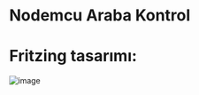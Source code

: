 # Nodemcu Araba Kontrol

# Fritzing tasarımı:
![image](https://user-images.githubusercontent.com/61223169/131043075-e5630336-ae90-4fa6-914c-38437b157605.png)


